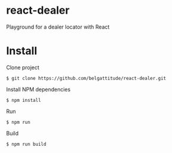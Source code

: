 # react-dealer

Playground for a dealer locator with React

# Install

Clone project

```console
$ git clone https://github.com/belgattitude/react-dealer.git 
```

Install NPM dependencies

```console
$ npm install 
```

Run

```console
$ npm run 
```

Build

```console
$ npm run build
```